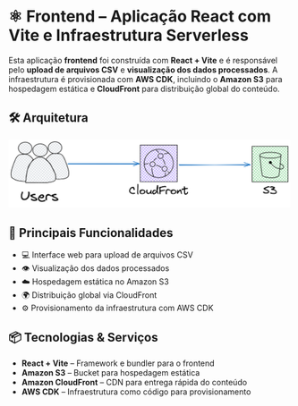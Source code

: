 # ⚛️ Frontend – Aplicação React com Vite e Infraestrutura Serverless

Esta aplicação **frontend** foi construída com **React + Vite** e é responsável pelo **upload de arquivos CSV** e **visualização dos dados processados**. A infraestrutura é provisionada com **AWS CDK**, incluindo o **Amazon S3** para hospedagem estática e **CloudFront** para distribuição global do conteúdo.

## 🛠️ Arquitetura

<p align="center">
  <img src="https://github.com/IgorCruzz/cdk-samples/blob/main/_diagrams/site.png" alt="Arquitetura Frontend" />
</p>

## 🚀 Principais Funcionalidades

- 💻 Interface web para upload de arquivos CSV  
- 👁️ Visualização dos dados processados  
- ☁️ Hospedagem estática no Amazon S3  
- 🌍 Distribuição global via CloudFront  
- ⚙️ Provisionamento da infraestrutura com AWS CDK  

## 📦 Tecnologias & Serviços

- **React + Vite** – Framework e bundler para o frontend  
- **Amazon S3** – Bucket para hospedagem estática  
- **Amazon CloudFront** – CDN para entrega rápida do conteúdo  
- **AWS CDK** – Infraestrutura como código para provisionamento  
